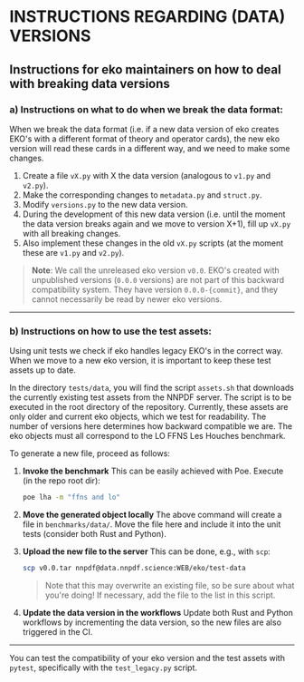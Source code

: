 # INSTRUCTIONS REGARDING (DATA) VERSIONS

## Instructions for eko maintainers on how to deal with breaking data versions

### a) Instructions on what to do when we break the data format:

When we break the data format (i.e. if a new data version of eko creates EKO's with a different format of theory and operator cards), the new eko version will read these cards in a different way, and we need to make some changes.

1. Create a file `vX.py` with X the data version (analogous to `v1.py` and `v2.py`).
2. Make the corresponding changes to `metadata.py` and `struct.py`.
3. Modify `versions.py` to the new data version.
4. During the development of this new data version (i.e. until the moment the data version breaks again and we move to version X+1), fill up `vX.py` with all breaking changes.
5. Also implement these changes in the old `vX.py` scripts (at the moment these are `v1.py` and `v2.py`).

> **Note**: We call the unreleased eko version `v0.0`. EKO's created with unpublished versions (`0.0.0` versions) are not part of this backward compatibility system.
> They have version `0.0.0-{commit}`, and they cannot necessarily be read by newer eko versions.

---

### b) Instructions on how to use the test assets:

Using unit tests we check if eko handles legacy EKO's in the correct way. When we move to a new eko version, it is important to keep these test assets up to date.

In the directory `tests/data`, you will find the script `assets.sh` that downloads the currently existing test assets from the NNPDF server.
The script is to be executed in the root directory of the repository. Currently, these assets are only older and current eko objects, which we test for readability. The number of versions here determines how backward compatible we are. The eko objects must all correspond to the LO FFNS Les Houches benchmark.

To generate a new file, proceed as follows:

1. **Invoke the benchmark**
   This can be easily achieved with Poe. Execute (in the repo root dir):
   ```bash
   poe lha -m "ffns and lo"
   ```

2. **Move the generated object locally**
   The above command will create a file in `benchmarks/data/`. Move the file here and include it into the unit tests (consider both Rust and Python).

3. **Upload the new file to the server**
   This can be done, e.g., with `scp`:
   ```bash
   scp v0.0.tar nnpdf@data.nnpdf.science:WEB/eko/test-data
   ```
   > Note that this may overwrite an existing file, so be sure about what you're doing!
   > If necessary, add the file to the list in this script.

4. **Update the data version in the workflows**
   Update both Rust and Python workflows by incrementing the data version, so the new files are also triggered in the CI.

---

You can test the compatibility of your eko version and the test assets with `pytest`, specifically with the `test_legacy.py` script.
